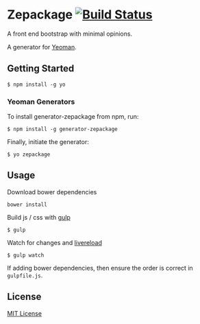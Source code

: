 # Zepackage [![Build Status](https://secure.travis-ci.org/linssen/generator-zepackage.png?branch=master)](https://travis-ci.org/linssen/generator-zepackage)

A front end bootstrap with minimal opinions.

A generator for [Yeoman](http://yeoman.io).


## Getting Started

```
$ npm install -g yo
```

### Yeoman Generators

To install generator-zepackage from npm, run:

```
$ npm install -g generator-zepackage
```

Finally, initiate the generator:

```
$ yo zepackage
```

## Usage

Download bower dependencies

```
bower install
```

Build js / css with [gulp](http://gulpjs.com/)

```
$ gulp
```

Watch for changes and [livereload](http://livereload.com/)

```
$ gulp watch
```

If adding bower dependencies, then ensure the order is correct in `gulpfile.js`.

## License

[MIT License](http://en.wikipedia.org/wiki/MIT_License)
